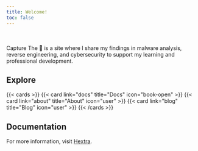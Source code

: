 ```yaml
---
title: Welcome!
toc: false
---
```

<br></br>
Capture The 🦊 is a site where I share my findings in malware analysis, reverse engineering, and cybersecurity to support my learning and professional development.

## Explore

{{< cards >}}
  {{< card link="docs" title="Docs" icon="book-open" >}}
  {{< card link="about" title="About" icon="user" >}}
  {{< card link="blog" title="Blog" icon="user" >}}
{{< /cards >}}

## Documentation

For more information, visit [Hextra](https://imfing.github.io/hextra).
